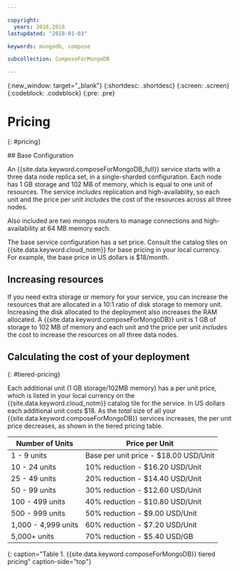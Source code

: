 ```yaml
---

copyright:
  years: 2016,2018
lastupdated: "2018-01-03"

keywords: mongodb, compose

subcollection: ComposeForMongoDB

---
```


{:new_window: target="_blank"}
{:shortdesc: .shortdesc}
{:screen: .screen}
{:codeblock: .codeblock}
{:pre: .pre}

# Pricing
{: #pricing}

## Base Configuration

An {{site.data.keyword.composeForMongoDB_full}} service starts with a three data node replica set, in a single-sharded configuration. Each node has 1 GB storage and 102 MB of memory, which is equal to one unit of resources. The service _includes_ replication and high-availablity, so each unit and the price per unit _includes_ the cost of the resources across all three nodes.

Also included are two mongos routers to manage connections and high-availability at 64 MB memory each.

The base service configuration has a set price. Consult the catalog tiles on {{site.data.keyword.cloud_notm}} for base pricing in your local currency. For example, the base price in US dollars is $18/month.

## Increasing resources

If you need extra storage or memory for your service, you can increase the resources that are allocated in a 10:1 ratio of disk storage to memory unit. Increasing the disk allocated to the deployment also increases the RAM allocated. A {{site.data.keyword.composeForMongoDB}} unit is 1 GB of storage to 102 MB of memory and each unit and the price per unit _includes_ the cost to increase the resources on all three data nodes. 

## Calculating the cost of your deployment
{: #tiered-pricing}

Each additional unit (1 GB storage/102MB memory) has a per unit price, which is listed in your local currency on the {{site.data.keyword.cloud_notm}} catalog tile for the service. In US dollars each additional unit costs $18. As the _total_ size of all your {{site.data.keyword.composeForMongoDB}} services increases, the per unit price decreases, as shown in the tiered pricing table.

Number of Units|Price per Unit
----------|-----------
1 - 9 units|Base per unit price - $18.00 USD/Unit
10 - 24 units|10% reduction - $16.20 USD/Unit
25 - 49 units|20% reduction - $14.40 USD/Unit
50 - 99 units|30% reduction - $12.60 USD/Unit
100 - 499 units|40% reduction - $10.80 USD/Unit
500 - 999 units|50% reduction - $9.00 USD/Unit
1,000 - 4,999 units|60% reduction - $7.20 USD/Unit
5,000+ units|70% reduction - $5.40 USD/GB
{: caption="Table 1. {{site.data.keyword.composeForMongoDB}} tiered pricing" caption-side="top"}
